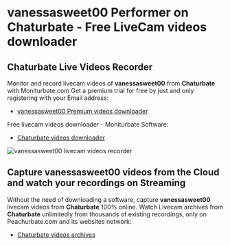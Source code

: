 # vanessasweet00 Performer on Chaturbate - Free LiveCam videos downloader

## Chaturbate Live Videos Recorder

Monitor and record livecam videos of **vanessasweet00** from **Chaturbate** with Moniturbate.com
Get a premium trial for free by just and only registering with your Email address:
* [vanessasweet00 Premium videos downloader](https://moniturbate.com/request-demo-licence-key.html)

Free livecam videos downloader - Moniturbate Software:
* [Chaturbate videos downloader](https://moniturbate.com/moniturbate-download-software.html)

![vanessasweet00 livecam videos recorder](https://peachurnet.com/templates/moniturbate-software.png)


## Capture vanessasweet00 videos from the Cloud and watch your recordings on Streaming

Without the need of downloading a software, capture **vanessasweet00** livecam videos from **Chaturbate** 100% online.
Watch Livecam archives from **Chaturbate** unlimitedly from thousands of existing recordings, only on Peachurbate.com and its websites network:
* [Chaturbate videos archives](https://peachurnet.com/)